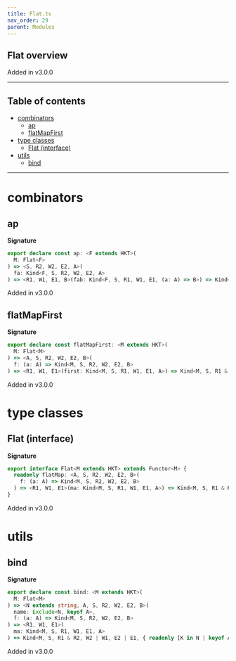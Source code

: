 ```yaml
---
title: Flat.ts
nav_order: 29
parent: Modules
---
```


## Flat overview

Added in v3.0.0

---

<h2 class="text-delta">Table of contents</h2>

- [combinators](#combinators)
  - [ap](#ap)
  - [flatMapFirst](#flatmapfirst)
- [type classes](#type-classes)
  - [Flat (interface)](#flat-interface)
- [utils](#utils)
  - [bind](#bind)

---

# combinators

## ap

**Signature**

```ts
export declare const ap: <F extends HKT>(
  M: Flat<F>
) => <S, R2, W2, E2, A>(
  fa: Kind<F, S, R2, W2, E2, A>
) => <R1, W1, E1, B>(fab: Kind<F, S, R1, W1, E1, (a: A) => B>) => Kind<F, S, R1 & R2, W2 | W1, E2 | E1, B>
```

Added in v3.0.0

## flatMapFirst

**Signature**

```ts
export declare const flatMapFirst: <M extends HKT>(
  M: Flat<M>
) => <A, S, R2, W2, E2, B>(
  f: (a: A) => Kind<M, S, R2, W2, E2, B>
) => <R1, W1, E1>(first: Kind<M, S, R1, W1, E1, A>) => Kind<M, S, R1 & R2, W2 | W1, E2 | E1, A>
```

Added in v3.0.0

# type classes

## Flat (interface)

**Signature**

```ts
export interface Flat<M extends HKT> extends Functor<M> {
  readonly flatMap: <A, S, R2, W2, E2, B>(
    f: (a: A) => Kind<M, S, R2, W2, E2, B>
  ) => <R1, W1, E1>(ma: Kind<M, S, R1, W1, E1, A>) => Kind<M, S, R1 & R2, W1 | W2, E1 | E2, B>
}
```

Added in v3.0.0

# utils

## bind

**Signature**

```ts
export declare const bind: <M extends HKT>(
  M: Flat<M>
) => <N extends string, A, S, R2, W2, E2, B>(
  name: Exclude<N, keyof A>,
  f: (a: A) => Kind<M, S, R2, W2, E2, B>
) => <R1, W1, E1>(
  ma: Kind<M, S, R1, W1, E1, A>
) => Kind<M, S, R1 & R2, W2 | W1, E2 | E1, { readonly [K in N | keyof A]: K extends keyof A ? A[K] : B }>
```

Added in v3.0.0
